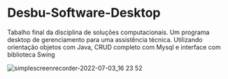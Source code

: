 # Desbu-Software-Desktop
Tabalho final da disciplina de soluções computacionais. Um programa desktop de gerenciamento para uma assistência técnica. Utilizando orientação objetos com Java, CRUD completo com Mysql e interface com biblioteca Swing

![simplescreenrecorder-2022-07-03_16 23 52](https://user-images.githubusercontent.com/97320295/177055181-00fc9feb-a1fa-4c63-a060-87ee2085768b.gif)
